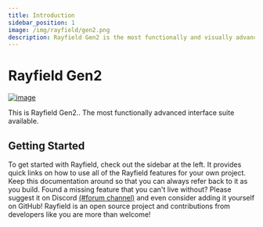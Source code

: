 ```yaml
---
title: Introduction
sidebar_position: 1
image: /img/rayfield/gen2.png
description: Rayfield Gen2 is the most functionally and visually advanced interface library available. Made for Roblox.
---
```


# Rayfield Gen2
[![image](/img/rayfield/gen2.png)](https://discord.sirius.menu)

This is Rayfield Gen2..
The most functionally advanced interface suite available.

## Getting Started
To get started with Rayfield, check out the sidebar at the left. It provides quick links on how to use all of the Rayfield features for your own project. Keep this documentation around so that you can always refer back to it as you build.
Found a missing feature that you can't live without? Please suggest it on Discord [(#forum channel)](https://discord.sirius.menu) and even consider adding it yourself on GitHub! Rayfield is an open source project and contributions from developers like you are more than welcome!
